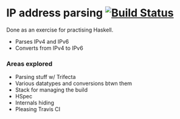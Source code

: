 # IP address parsing [![Build Status](https://travis-ci.org/lloydmeta/ip-parsing-hs.svg?branch=master)](https://travis-ci.org/lloydmeta/ip-parsing-hs)

Done as an exercise for practising Haskell.

* Parses IPv4 and IPv6
* Converts from IPv4 to IPv6

### Areas explored

- Parsing stuff w/ Trifecta
- Various datatypes and conversions btwn them
- Stack for managing the build
- HSpec
- Internals hiding
- Pleasing Travis CI